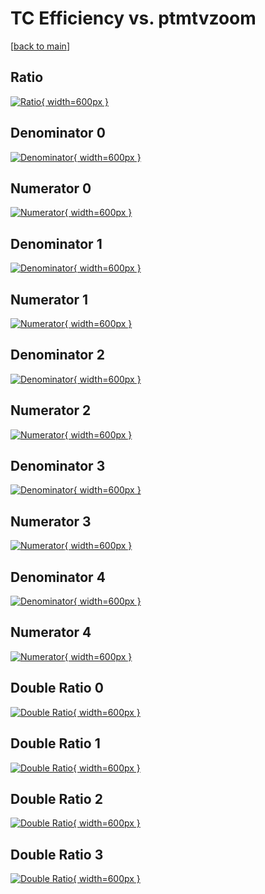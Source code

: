 # TC Efficiency vs. ptmtvzoom

[[back to main](./)]



## Ratio

[![Ratio](../mtv/var/TC_loweta_0_-1_eff_ptmtvzoom.png){ width=600px }](../mtv/var/TC_loweta_0_-1_eff_ptmtvzoom.pdf)

## Denominator 0

[![Denominator](../mtv/den/TC_loweta_0_-1_eff_ptmtvzoom_den0.png){ width=600px }](../mtv/den/TC_loweta_0_-1_eff_ptmtvzoom_den0.pdf)

## Numerator 0

[![Numerator](../mtv/num/TC_loweta_0_-1_eff_ptmtvzoom_num0.png){ width=600px }](../mtv/num/TC_loweta_0_-1_eff_ptmtvzoom_num0.pdf)

## Denominator 1

[![Denominator](../mtv/den/TC_loweta_0_-1_eff_ptmtvzoom_den1.png){ width=600px }](../mtv/den/TC_loweta_0_-1_eff_ptmtvzoom_den1.pdf)

## Numerator 1

[![Numerator](../mtv/num/TC_loweta_0_-1_eff_ptmtvzoom_num1.png){ width=600px }](../mtv/num/TC_loweta_0_-1_eff_ptmtvzoom_num1.pdf)

## Denominator 2

[![Denominator](../mtv/den/TC_loweta_0_-1_eff_ptmtvzoom_den2.png){ width=600px }](../mtv/den/TC_loweta_0_-1_eff_ptmtvzoom_den2.pdf)

## Numerator 2

[![Numerator](../mtv/num/TC_loweta_0_-1_eff_ptmtvzoom_num2.png){ width=600px }](../mtv/num/TC_loweta_0_-1_eff_ptmtvzoom_num2.pdf)

## Denominator 3

[![Denominator](../mtv/den/TC_loweta_0_-1_eff_ptmtvzoom_den3.png){ width=600px }](../mtv/den/TC_loweta_0_-1_eff_ptmtvzoom_den3.pdf)

## Numerator 3

[![Numerator](../mtv/num/TC_loweta_0_-1_eff_ptmtvzoom_num3.png){ width=600px }](../mtv/num/TC_loweta_0_-1_eff_ptmtvzoom_num3.pdf)

## Denominator 4

[![Denominator](../mtv/den/TC_loweta_0_-1_eff_ptmtvzoom_den4.png){ width=600px }](../mtv/den/TC_loweta_0_-1_eff_ptmtvzoom_den4.pdf)

## Numerator 4

[![Numerator](../mtv/num/TC_loweta_0_-1_eff_ptmtvzoom_num4.png){ width=600px }](../mtv/num/TC_loweta_0_-1_eff_ptmtvzoom_num4.pdf)

## Double Ratio 0

[![Double Ratio](../mtv/ratio/TC_loweta_0_-1_eff_ptmtvzoom_ratio0.png){ width=600px }](../mtv/ratio/TC_loweta_0_-1_eff_ptmtvzoom_ratio0.pdf)

## Double Ratio 1

[![Double Ratio](../mtv/ratio/TC_loweta_0_-1_eff_ptmtvzoom_ratio1.png){ width=600px }](../mtv/ratio/TC_loweta_0_-1_eff_ptmtvzoom_ratio1.pdf)

## Double Ratio 2

[![Double Ratio](../mtv/ratio/TC_loweta_0_-1_eff_ptmtvzoom_ratio2.png){ width=600px }](../mtv/ratio/TC_loweta_0_-1_eff_ptmtvzoom_ratio2.pdf)

## Double Ratio 3

[![Double Ratio](../mtv/ratio/TC_loweta_0_-1_eff_ptmtvzoom_ratio3.png){ width=600px }](../mtv/ratio/TC_loweta_0_-1_eff_ptmtvzoom_ratio3.pdf)

